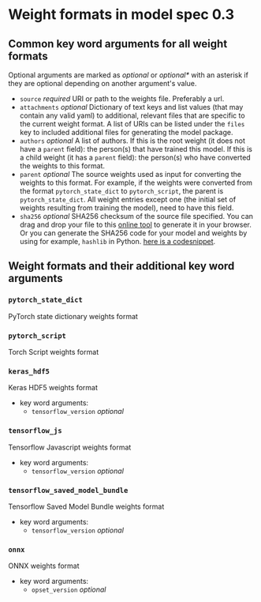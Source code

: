 # Weight formats in model spec 0.3
## Common key word arguments for all weight formats
Optional arguments are marked as _optional_ or _optional*_ with an asterisk if they are optional depending on another argument's value.

- `source` _required_ URI or path to the weights file. Preferably a url.
- `attachments` _optional_ Dictionary of text keys and list values (that may contain any valid yaml) to additional, relevant files that are specific to the current weight format. A list of URIs can be listed under the `files` key to included additional files for generating the model package.
- `authors` _optional_ A list of authors. If this is the root weight (it does not have a `parent` field): the person(s) that have trained this model. If this is a child weight (it has a `parent` field): the person(s) who have converted the weights to this format.
- `parent` _optional_ The source weights used as input for converting the weights to this format. For example, if the weights were converted from the format `pytorch_state_dict` to `pytorch_script`, the parent is `pytorch_state_dict`. All weight entries except one (the initial set of weights resulting from training the model), need to have this field.
- `sha256` _optional_ SHA256 checksum of the source file specified. You can drag and drop your file to this [online tool](http://emn178.github.io/online-tools/sha256_checksum.html) to generate it in your browser. Or you can generate the SHA256 code for your model and weights by using for example, `hashlib` in Python. [here is a codesnippet](https://gist.github.com/FynnBe/e64460463df89439cff218bbf59c1100).

## Weight formats and their additional key word arguments
### `pytorch_state_dict`
PyTorch state dictionary weights format
### `pytorch_script`
Torch Script weights format
### `keras_hdf5`
Keras HDF5 weights format
- key word arguments:
  - `tensorflow_version` _optional_ 
### `tensorflow_js`
Tensorflow Javascript weights format
- key word arguments:
  - `tensorflow_version` _optional_ 
### `tensorflow_saved_model_bundle`
Tensorflow Saved Model Bundle weights format
- key word arguments:
  - `tensorflow_version` _optional_ 
### `onnx`
ONNX weights format
- key word arguments:
  - `opset_version` _optional_ 
